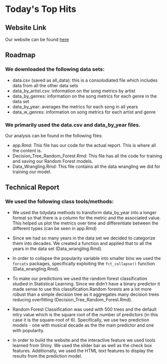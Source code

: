 # Today's Top Hits

## Website Link

Our website can be found [here]()

## Roadmap

### We downloaded the following data sets: 
- data.csv (saved as all_data): this is a consolodiated file which includes data from all the other 
  data sets
- data_by_artist.csv: information on the song metrics by artist
- data_by_genres: information on the song metrics for each genre in the data set
- data_by_year: averages the metrics for each song in all years
- data_w_genres: information on song metrics for each artist and genre

### We primarily used the data.csv and data_by_year files. 

Our analysis can be found in the following files:

- app.Rmd: This file has our code for the actual report. This is where all the content is. 
- Decision_Tree_Random_Forest.Rmd: This file has all the code for training and saving our Random Forest models.
- Data_Wrangling.Rmd: This file contains all the data wrangling we did for training our model. 


## Technical Report

### We used the following class tools/methods:

- We used the tidydata methods to transform data_by_year into a longer format so that there is a column for the metric and the associated value. This helped us plot the metrics over time and differentiate between the different types (can be seen in app.Rmd)

- Since we had so many years in the data set we decided to categorize them into decades. We created a  function and applied that to all the years in the data set (Data_wrangling.Rmd).

- In order to collapse the popularity variable into smaller bins we used the `forcats` packages, specifically exploiting the `fct_collapse()` function (Data_wrangling.Rmd).

-  To make our predictions we used the random forest classification studied in Statistical Learning. Since we didn't have a binary predictor it made sense to use this classification.Random forests are a lot more robust than a simple decision tree as it aggregates many decision trees reducing overfitting (Decision_Tree_Random_Forest.Rmd).

- Random Forest Classification was used with 500 trees and the default mtry value which is the square root of the number of predictors (in this case it is the square-root of 6). Specifically, we use two prediction models - one with musical decade as the the main predictor and one with popularity. 

- In order to build the website and the interactive feature we used tools learned from Shiny. We used the slider bar as well as the check box features. Additionally, we used the HTML text features to display the results from the prediction model. 